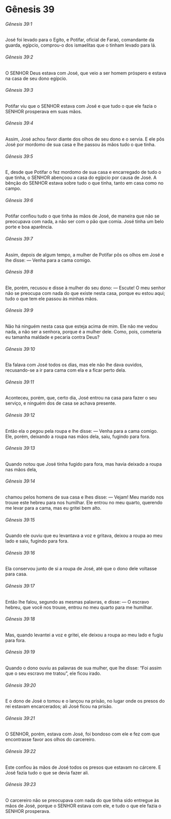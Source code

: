 # Gênesis 39

###### Gênesis 39:1

José foi levado para o Egito, e Potifar, oficial de Faraó, comandante da guarda, egípcio, comprou-o dos ismaelitas que o tinham levado para lá.

###### Gênesis 39:2

O SENHOR Deus estava com José, que veio a ser homem próspero e estava na casa de seu dono egípcio.

###### Gênesis 39:3

Potifar viu que o SENHOR estava com José e que tudo o que ele fazia o SENHOR prosperava em suas mãos.

###### Gênesis 39:4

Assim, José achou favor diante dos olhos de seu dono e o servia. E ele pôs José por mordomo de sua casa e lhe passou às mãos tudo o que tinha.

###### Gênesis 39:5

E, desde que Potifar o fez mordomo de sua casa e encarregado de tudo o que tinha, o SENHOR abençoou a casa do egípcio por causa de José. A bênção do SENHOR estava sobre tudo o que tinha, tanto em casa como no campo.

###### Gênesis 39:6

Potifar confiou tudo o que tinha às mãos de José, de maneira que não se preocupava com nada, a não ser com o pão que comia. José tinha um belo porte e boa aparência.

###### Gênesis 39:7

Assim, depois de algum tempo, a mulher de Potifar pôs os olhos em José e lhe disse: — Venha para a cama comigo.

###### Gênesis 39:8

Ele, porém, recusou e disse à mulher do seu dono: — Escute! O meu senhor não se preocupa com nada do que existe nesta casa, porque eu estou aqui; tudo o que tem ele passou às minhas mãos.

###### Gênesis 39:9

Não há ninguém nesta casa que esteja acima de mim. Ele não me vedou nada, a não ser a senhora, porque é a mulher dele. Como, pois, cometeria eu tamanha maldade e pecaria contra Deus?

###### Gênesis 39:10

Ela falava com José todos os dias, mas ele não lhe dava ouvidos, recusando-se a ir para cama com ela e a ficar perto dela.

###### Gênesis 39:11

Aconteceu, porém, que, certo dia, José entrou na casa para fazer o seu serviço, e ninguém dos de casa se achava presente.

###### Gênesis 39:12

Então ela o pegou pela roupa e lhe disse: — Venha para a cama comigo. Ele, porém, deixando a roupa nas mãos dela, saiu, fugindo para fora.

###### Gênesis 39:13

Quando notou que José tinha fugido para fora, mas havia deixado a roupa nas mãos dela,

###### Gênesis 39:14

chamou pelos homens de sua casa e lhes disse: — Vejam! Meu marido nos trouxe este hebreu para nos humilhar. Ele entrou no meu quarto, querendo me levar para a cama, mas eu gritei bem alto.

###### Gênesis 39:15

Quando ele ouviu que eu levantava a voz e gritava, deixou a roupa ao meu lado e saiu, fugindo para fora.

###### Gênesis 39:16

Ela conservou junto de si a roupa de José, até que o dono dele voltasse para casa.

###### Gênesis 39:17

Então lhe falou, segundo as mesmas palavras, e disse: — O escravo hebreu, que você nos trouxe, entrou no meu quarto para me humilhar.

###### Gênesis 39:18

Mas, quando levantei a voz e gritei, ele deixou a roupa ao meu lado e fugiu para fora.

###### Gênesis 39:19

Quando o dono ouviu as palavras de sua mulher, que lhe disse: “Foi assim que o seu escravo me tratou”, ele ficou irado.

###### Gênesis 39:20

E o dono de José o tomou e o lançou na prisão, no lugar onde os presos do rei estavam encarcerados; ali José ficou na prisão.

###### Gênesis 39:21

O SENHOR, porém, estava com José, foi bondoso com ele e fez com que encontrasse favor aos olhos do carcereiro.

###### Gênesis 39:22

Este confiou às mãos de José todos os presos que estavam no cárcere. E José fazia tudo o que se devia fazer ali.

###### Gênesis 39:23

O carcereiro não se preocupava com nada do que tinha sido entregue às mãos de José, porque o SENHOR estava com ele, e tudo o que ele fazia o SENHOR prosperava.


